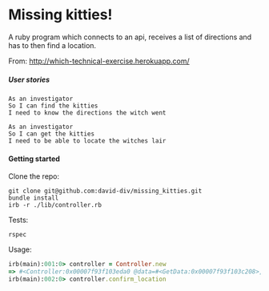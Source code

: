 # Missing kitties!

A ruby program which connects to an api, receives a list of directions and has to then find a location.

From: http://which-technical-exercise.herokuapp.com/

##### User stories
```
As an investigator
So I can find the kitties
I need to know the directions the witch went

As an investigator
So I can get the kitties
I need to be able to locate the witches lair
```
#### Getting started

Clone the repo:  
```
git clone git@github.com:david-div/missing_kitties.git
bundle install
irb -r ./lib/controller.rb
```

Tests:  
```
rspec
```

Usage:
```ruby
irb(main):001:0> controller = Controller.new
=> #<Controller:0x00007f93f103eda0 @data=#<GetData:0x00007f93f103c208>, @directions=Directions, @location=Location>
irb(main):002:0> controller.confirm_location
```
